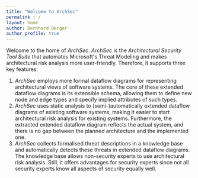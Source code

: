 ```yaml
---
title: "Welcome to ArchSec"
permalink : /
layout: home
author: Bernhard Berger
author_profile: true
---
```


Welcome to the home of *ArchSec*. *ArchSec* is the *Architectural Security Tool
Suite* that automates Microsoft's Threat Modeling and makes architectural risk
analysis more user-friendly. Therefore, it supports three key features:

1. *ArchSec* employs more formal dataflow diagrams for representing architectural
   views of software systems. The core of these extended dataflow diagrams is its
   extensible schema, allowing them to define new node and edge types and specify
   implied attributes of such types. 
2. *ArchSec* uses static analysis to (semi-)automatically extended dataflow
   diagrams of existing software systems, making it easier to start architectural
   risk analysis for existing systems. Furthermore, the extracted extended dataflow
   diagram reflects the actual system, and there is no gap between the planned 
   architecture and the implemented one.
3. *ArchSec* collects formalised threat descriptions in a knowledge base and
   automatically detects these threats in extended dataflow diagrams. The knowledge
   base allows non-security experts to use architectural risk analysis. Still, it
   offers advantages for security experts since not all security experts know all
   aspects of security equally well. 